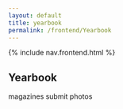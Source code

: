 ```yaml
---
layout: default
title: yearbook
permalink: /frontend/Yearbook
---
```


{% include nav.frontend.html %}

## Yearbook

magazines
submit photos